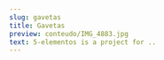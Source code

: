 ```yaml
---
slug: gavetas
title: Gavetas
preview: conteudo/IMG_4883.jpg
text: 5-elementos is a project for ..
---
```

